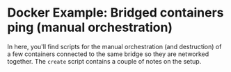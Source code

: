 # Docker Example: Bridged containers ping (manual orchestration)

In here, you'll find scripts for the manual orchestration (and destruction) of a few containers connected to the same bridge so they are networked together. The `create` script contains a couple of notes on the setup.
